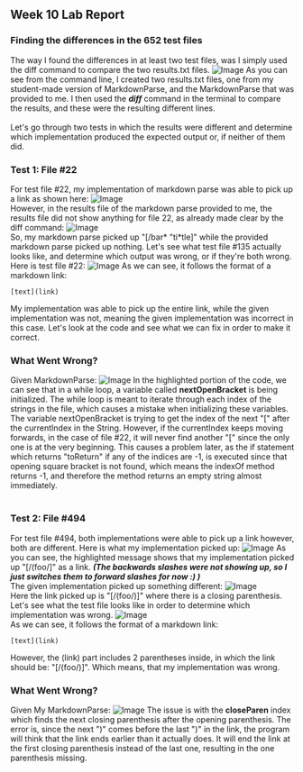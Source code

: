 ## Week 10 Lab Report
### Finding the differences in the 652 test files
The way I found the differences in at least two test files, was I simply used the diff command to compare the two results.txt files.
![Image](diff.png)
As you can see from the command line, I created two results.txt files, one from my student-made version of MarkdownParse, and the MarkdownParse that was provided to me. I then used the ***diff*** command in the terminal to compare the results, and these were the resulting different lines. 
<br/>
<br/>
Let's go through two tests in which the results were different and determine which implementation produced the expected output or, if neither of them did.
### Test 1: File #22
For test file #22, my implementation of markdown parse was able to pick up a link as shown here:
![Image](test269student.png)
<br/>
However, in the results file of the markdown parse provided to me, the results file did not show anything for file 22, as already made clear by the diff command: 
![Image](test269teacher.png)
<br/>
So, my markdown parse picked up "[/bar\* "ti\*tle]" while the provided markdown parse picked up nothing. Let's see what test file #135 actually looks like, and determine which output was wrong, or if they're both wrong.
<br/>
Here is test file #22:
![Image](test22.png)
As we can see, it follows the format of a markdown link:
```
[text](link)
```
My implementation was able to pick up the entire link, while the given implementation was not, meaning the given implementation was incorrect in this case. Let's look at the code and see what we can fix in order to make it correct.
### What Went Wrong?
Given MarkdownParse:
![Image](errorInMarkdownParse.png)
In the highlighted portion of the code, we can see that in a while loop, a variable called **nextOpenBracket** is being initialized. The while loop is meant to iterate through each index of the strings in the file, which causes a mistake when initializing these variables. The variable nextOpenBracket is trying to get the index of the next "[" after the currentIndex in the String. However, if the currentIndex keeps moving forwards, in the case of file #22, it will never find another "[" since the only one is at the very beginning. This causes a problem later, as the if statement which returns "toReturn" if any of the indices are -1, is executed since that opening square bracket is not found, which means the indexOf method returns -1, and therefore the method returns an empty string almost immediately.
<br/>
<br/>
### Test 2: File #494
For test file #494, both implementations were able to pick up a link however, both are different. Here is what my implementation picked up:
![Image](test494student.png)
As you can see, the highlighted message shows that my implementation picked up "[/(foo/]" as a link. ***(The backwards slashes were not showing up, so I just switches them to forward slashes for now :) )***
<br/>
The given implementation picked up something different:
![Image](test494teacher.png)
<br/>
Here the link picked up is "[/(foo/)]" where there is a closing parenthesis.
<br/>
Let's see what the test file looks like in order to determine which implementation was wrong.
![Image](test494.png)
<br/>
As we can see, it follows the format of a markdown link:
```
[text](link)
```
However, the (link) part includes 2 parentheses inside, in which the link should be: "[/(foo/)]". Which means, that my implementation was wrong.
### What Went Wrong?
Given My MarkdownParse:
![Image](myMarkdownParseError.png)
The issue is with the **closeParen** index which finds the next closing parenthesis after the opening parenthesis. The error is, since the next ")" comes before the last ")" in the link, the program will think that the link ends earlier than it actually does. It will end the link at the first closing parenthesis instead of the last one, resulting in the one parenthesis missing. 